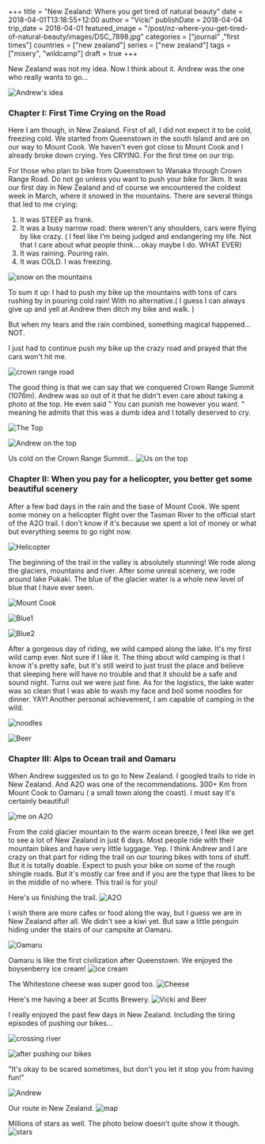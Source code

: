 +++
title = "New Zealand: Where you get tired of natural beauty"
date = 2018-04-01T13:18:55+12:00
author = "Vicki"
publishDate = 2018-04-04
trip_date = 2018-04-01
featured_image = "/post/nz-where-you-get-tired-of-natural-beauty/images/DSC_7898.jpg"
categories = ["journal" ,"first times"]
countries = ["new zealand"]
series = ["new zealand"]
tags = ["misery", "wildcamp"]
draft = true
+++

New Zealand was not my idea. Now I think about it. Andrew was the one who really wants to go… <!--more-->

![Andrew's idea](images/DSC_8394.jpg)

### Chapter I: First Time Crying on the Road

Here I am though, in New Zealand. First of all, I did not expect it to be cold, freezing cold. We started from Queenstown in the south Island and are on our way to Mount Cook. We haven't even got close to Mount Cook and I already broke down crying. Yes CRYING. For the first time on our trip.

For those who plan to bike from Queenstown to Wanaka through Crown Range Road. Do not go unless you want to push your bike for 3km. It was our first day in New Zealand and of course we encountered the coldest week in March, where it snowed in the mountains. There are several things that led to me crying:

1. It was STEEP as frank.
2. It was a busy narrow road: there weren't any shoulders, cars were flying by like crazy. ( I feel like I'm being judged and endangering my life. Not that I care about what people think… okay maybe I do. WHAT EVER)
3. It was raining. Pouring rain.
4. It was COLD. I was freezing.

![snow on the mountains](images/DSC_7663.jpg)

To sum it up: I had to push my bike up the mountains with tons of cars rushing by in pouring cold rain! With no alternative.( I guess I can always give up and yell at Andrew then ditch my bike and walk. )

But when my tears and the rain combined, something magical happened… NOT.

I just had to continue push my bike up the crazy road and prayed that the cars won't hit me.

![crown range road](images/GOPR0187.JPG)

The good thing is that we can say that we conquered Crown Range Summit (1076m). Andrew was so out of it that he didn't even care about taking a photo at the top. He even said " You can punish me however you want. " meaning he admits that this was a dumb idea and I totally deserved to cry.

![The Top](images/GOPR0211.JPG)

![Andrew on the top](images/GOPR0200.JPG)

Us cold on the Crown Range Summit...
![Us on the top](images/GOPR0204.JPG)

### Chapter II: When you pay for a helicopter, you better get some beautiful scenery

After a few bad days in the rain and the base of Mount Cook. We spent some money on a helicopter flight over the Tasman River to the official start of the A2O trail. I don't know if it's because we spent a lot of money or what but everything seems to go right now.

![Helicopter](images/heli.png)

The beginning of the trail in the valley is absolutely stunning! We rode along the glaciers, mountains and river. After some unreal scenery, we rode around lake Pukaki. The blue of the glacier water is a whole new level of blue that I have ever seen.

![Mount Cook](images/DSC_7844.jpg)

![Blue1](images/DSC_7753.jpg)

![Blue2](images/DSC_7763.jpg)

After a gorgeous day of riding, we wild camped along the lake. It's my first wild camp ever. Not sure if I like it. The thing about wild camping is that I know it's pretty safe, but it's still weird to just trust the place and believe that sleeping here will have no trouble and that it should be a safe and sound night. Turns out we were just fine. As for the logistics, the lake water was so clean that I was able to wash my face and boil some noodles for dinner. YAY! Another personal achievement, I am capable of camping in the wild.

![noodles](images/DSC_7989.jpg)

![Beer](images/DSC_8168.jpg)

### Chapter III: Alps to Ocean trail and Oamaru

When Andrew suggested us to go to New Zealand. I googled trails to ride in New Zealand. And A2O was one of the recommendations. 300+ Km from Mount Cook to Oamaru ( a small town along the coast). I must say it's certainly beautiful!

![me on A2O](images/DSC_7935.jpg)

From the cold glacier mountain to the warm ocean breeze, I feel like we get to see a lot of New Zealand in just 6 days. Most people ride with their mountain bikes and have very little luggage. Yep. I think Andrew and I are crazy on that part for riding the trail on our touring bikes with tons of stuff. But it is totally doable. Expect to push your bike on some of the rough shingle roads. But it's mostly car free and if you are the type that likes to be in the middle of no where. This trail is for you!

Here's us finishing the trail.
![A2O](images/DSC_8297.jpg)

I wish there are more cafes or food along the way, but I guess we are in New Zealand after all. We didn't see a kiwi yet. But saw a little penguin hiding under the stairs of our campsite at Oamaru.

![Oamaru](images/DSC_8336.jpg)

Oamaru is like the first civilization after Queenstown. We enjoyed the boysenberry ice cream!
![ice cream](images/ice_cream.jpg)

The Whitestone cheese was super good too.
![Cheese](images/DSC_8356.jpg)

Here's me having a beer at Scotts Brewery.
![Vicki and Beer](images/DSC_8299.jpg)

I really enjoyed the past few days in New Zealand. Including the tiring episodes of pushing our bikes...

![crossing river](images/DSC_7898.jpg)

![after pushing our bikes](images/GOPR0169.JPG)

"It's okay to be scared sometimes, but don't you let it stop you from having fun!"

![Andrew](images/DSC_8388.jpg)

Our route in New Zealand.
![map](images/NZsmall.png)

Millions of stars as well. The photo below doesn't quite show it though.
![stars](images/DSC_8060.jpg)

